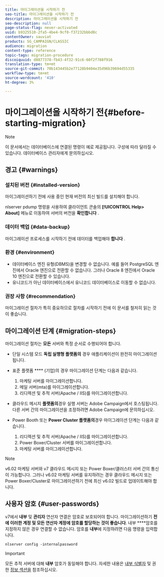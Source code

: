 ```yaml
---
title: 마이그레이션을 시작하기 전
seo-title: 마이그레이션을 시작하기 전
description: 마이그레이션을 시작하기 전
seo-description: null
page-status-flag: never-activated
uuid: b9325510-2fa5-4be4-9cf0-f37232bbbd8c
contentOwner: sauviat
products: SG_CAMPAIGN/CLASSIC
audience: migration
content-type: reference
topic-tags: migration-procedure
discoiquuid: d8877378-fb43-4f32-91c6-60f2f788f916
translation-type: tm+mt
source-git-commit: 70b143445b2e77128b9404e35d96b39694d55335
workflow-type: tm+mt
source-wordcount: '410'
ht-degree: 3%

---
```



# 마이그레이션을 시작하기 전{#before-starting-migration}

>[!NOTE]
>
>이 문서에서는 데이터베이스에 연결된 명령이 예로 제공됩니다. 구성에 따라 달라질 수 있습니다. 데이터베이스 관리자에게 문의하십시오.

## 경고 {#warnings}

### 설치된 버전 {#installed-version}

마이그레이션하기 전에 사용 중인 현재 버전의 최신 빌드를 설치해야 합니다.

nlserver pdump 명령을 사용하여 클라이언트 콘솔의 **[!UICONTROL Help> About]** 메뉴로 이동하여 서버의 버전을 **확인합니다** .

### 데이터 백업 {#data-backup}

마이그레이션 프로세스를 시작하기 전에 데이터를 백업해야 **합니다** .

### 환경 {#environment}

* 데이터베이스 엔진 유형(DBMS)을 변경할 수 없습니다. 예를 들어 PostgreSQL 엔진에서 Oracle 엔진으로 전환할 수 없습니다. 그러나 Oracle 8 엔진에서 Oracle 10 엔진으로 전환할 수 있습니다.
* 유니코드가 아닌 데이터베이스에서 유니코드 데이터베이스로 이동할 수 없습니다.

### 권장 사항 {#recommendation}

마이그레이션 절차가 특히 중요하므로 절차를 시작하기 전에 이 문서를 철저히 읽는 것이 좋습니다.

## 마이그레이션 단계 {#migration-steps}

마이그레이션 절차는 **모든** 서버와 특정 순서로 수행되어야 합니다.

* 단일 시스템 모드 **독립 실행형 플랫폼의** 경우 애플리케이션이 완전히 마이그레이션됩니다.
* 표준 플랫폼 **** (기업)의 경우 마이그레이션 단계는 다음과 같습니다.

   1. 마케팅 서버를 마이그레이션합니다.
   1. 메일 서버(mta)를 마이그레이션합니다.
   1. 리디렉션 및 추적 서버(Apache / IIS)를 마이그레이션합니다.

* 클라우드 메시지 **플랫폼의**&#x200B;경우 실행 서버는 Adobe Campaign에서 호스팅됩니다. 다른 서버 간의 마이그레이션을 조정하려면 Adobe Campaign에 문의하십시오.
* Power Booth 또는 **Power Cluster 플랫폼의**&#x200B;경우 마이그레이션 단계는 다음과 같습니다.

   1. 리디렉션 및 추적 서버(Apache / IIS)를 마이그레이션합니다.
   1. Power Boxer/Cluster 서버를 마이그레이션합니다.
   1. 마케팅 서버를 마이그레이션합니다.

>[!NOTE]
>
>v6.02 마케팅 서버와 v7 클라우드 메시지 또는 Power Boxer/클러스터 서버 간의 통신이 가능합니다. 그러나 v6.02 마케팅 서버를 유지하려는 경우 클라우드 메시지 또는 Power Boxer/Cluster로 마이그레이션하기 전에 최신 v6.02 빌드로 업데이트해야 합니다.

## 사용자 암호 {#user-passwords}

v7에서 **내부** 및 **관리자** 연산자 연결은 암호로 보호되어야 합니다. 마이그레이션하기 **전에 이러한 계정 및 모든 연산자 계정에 암호를 할당하는 것이 좋습니다**. 내부 ****&#x200B;암호를 지정하지 않은 경우 연결할 수 없습니다. 암호를 **내부**&#x200B;에 지정하려면 다음 명령을 입력합니다.

```
nlserver config -internalpassword
```

>[!IMPORTANT]
>
>모든 추적 서버에 대해 **내부** 암호가 동일해야 합니다. 자세한 내용은 [내부 식별자](../../installation/using/campaign-server-configuration.md#internal-identifier) 및 권한 [정보 섹션을](../../platform/using/access-management.md#about-permissions) 참조하십시오.

